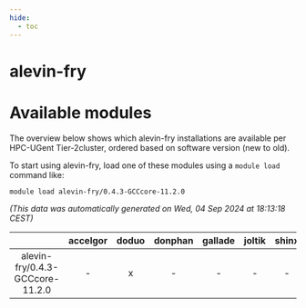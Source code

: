 ```yaml
---
hide:
  - toc
---
```


alevin-fry
==========

# Available modules


The overview below shows which alevin-fry installations are available per HPC-UGent Tier-2cluster, ordered based on software version (new to old).

To start using alevin-fry, load one of these modules using a `module load` command like:

```shell
module load alevin-fry/0.4.3-GCCcore-11.2.0
```

*(This data was automatically generated on Wed, 04 Sep 2024 at 18:13:18 CEST)*  

| |accelgor|doduo|donphan|gallade|joltik|shinx|skitty|
| :---: | :---: | :---: | :---: | :---: | :---: | :---: | :---: |
|alevin-fry/0.4.3-GCCcore-11.2.0|-|x|-|-|-|-|-|
